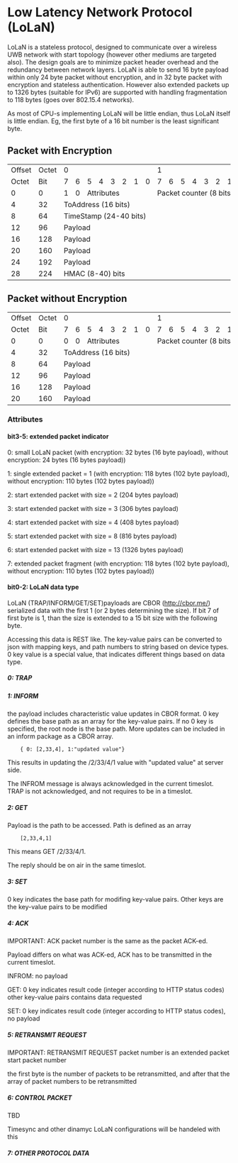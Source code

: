 #  Low Latency Network Protocol (LoLaN)

LoLaN is a stateless protocol, designed to communicate over a wireless UWB network with start topology (however other mediums are targeted also). The design goals are to minimize packet header overhead and the redundancy between network layers.
LoLaN is able to send 16 byte payload within only 24 byte packet without encryption, and in 32 byte packet with encryption and stateless authentication. However also extended packets up to 1326 bytes (suitable for IPv6) are supported with handling fragmentation to 118 bytes (goes over 802.15.4 networks). 

As most of CPU-s implementing LoLaN will be little endian, thus LoLaN itself is little endian. Eg, the first byte of a 16 bit number is the least significant byte.

## Packet with Encryption

<table>
  <tr>
    <td>Offset</td>
    <td>Octet</td>
    <td colspan="8">0</td>
    <td colspan="8">1</td>
    <td colspan="8">2</td>
    <td colspan="8">3</td>
  </tr>
  <tr>
    <td>Octet</td>
    <td>Bit</td>
    <td>7</td><td>6</td><td>5</td><td>4</td><td>3</td><td>2</td><td>1</td><td>0</td>
    <td>7</td><td>6</td><td>5</td><td>4</td><td>3</td><td>2</td><td>1</td><td>0</td>
    <td>7</td><td>6</td><td>5</td><td>4</td><td>3</td><td>2</td><td>1</td><td>0</td>
    <td>7</td><td>6</td><td>5</td><td>4</td><td>3</td><td>2</td><td>1</td><td>0</td>
  </tr>
  <tr>
    <td>0</td>
    <td>0</td>
    <td>1</td>
    <td>0</td>
    <td colspan="6">Attributes</td>
    <td colspan="8">Packet counter (8 bits)</td>
    <td colspan="16">FromAddress (16 bits)</td>
  </tr>
  <tr>
    <td>4</td>
    <td>32</td>
    <td colspan="16">ToAddress (16 bits)</td>
    <td colspan="16">TimeStamp (0-23 bits)</td>
  </tr>
  <tr>
    <td>8</td>
    <td>64</td>
    <td colspan="24">TimeStamp (24-40 bits)</td>
    <td colspan="8">Payload</td>
  </tr>
  <tr>
    <td>12</td>
    <td>96</td>
    <td colspan="32">Payload</td>
  </tr>
  <tr>
    <td>16</td>
    <td>128</td>
    <td colspan="32">Payload</td>
  </tr>
  <tr>
    <td>20</td>
    <td>160</td>
    <td colspan="32">Payload</td>
  </tr>
  <tr>
    <td>24</td>
    <td>192</td>
    <td colspan="24">Payload</td>
    <td colspan="16">HMAC (0-7) bits</td>
  </tr>
  <tr>
    <td>28</td>
    <td>224</td>
    <td colspan="32">HMAC (8-40) bits</td>
  </tr>
</table>


## Packet without Encryption

<table>
  <tr>
    <td>Offset</td>
    <td>Octet</td>
    <td colspan="8">0</td>
    <td colspan="8">1</td>
    <td colspan="8">2</td>
    <td colspan="8">3</td>
  </tr>
  <tr>
    <td>Octet</td>
    <td>Bit</td>
    <td>7</td><td>6</td><td>5</td><td>4</td><td>3</td><td>2</td><td>1</td><td>0</td>
    <td>7</td><td>6</td><td>5</td><td>4</td><td>3</td><td>2</td><td>1</td><td>0</td>
    <td>7</td><td>6</td><td>5</td><td>4</td><td>3</td><td>2</td><td>1</td><td>0</td>
    <td>7</td><td>6</td><td>5</td><td>4</td><td>3</td><td>2</td><td>1</td><td>0</td>
  </tr>
  <tr>
    <td>0</td>
    <td>0</td>
    <td>0</td>
    <td>0</td>
    <td colspan="6">Attributes</td>
    <td colspan="8">Packet counter (8 bits)</td>
    <td colspan="16">FromAddress (16 bits)</td>
  </tr>
  <tr>
    <td>4</td>
    <td>32</td>
    <td colspan="16">ToAddress (16 bits)</td>
    <td colspan="16">Payload</td>
  </tr>
  <tr>
    <td>8</td>
    <td>64</td>
    <td colspan="32">Payload</td>
  </tr>
  <tr>
    <td>12</td>
    <td>96</td>
    <td colspan="32">Payload</td>
  </tr>
  <tr>
    <td>16</td>
    <td>128</td>
    <td colspan="32">Payload</td>
  </tr>
  <tr>
    <td>20</td>
    <td>160</td>
    <td colspan="16">Payload</td>
    <td colspan="16">CRC16</td>
  </tr>
</table>

### Attributes
#### __bit3-5__: extended packet indicator

0: small LoLaN packet (with encryption: 32 bytes (16 byte payload), without encryption: 24 bytes (16 bytes payload))

1: single extended packet = 1 (with encryption: 118 bytes (102 byte payload), without encryption: 110 bytes (102 bytes payload))

2: start extended packet with size = 2 (204 bytes payload)

3: start extended packet with size = 3 (306 bytes payload)

4: start extended packet with size = 4 (408 bytes payload)

5: start extended packet with size = 8 (816 bytes payload)

6: start extended packet with size = 13 (1326 bytes payload)

7: extended packet fragment (with encryption: 118 bytes (102 byte payload), without encryption: 110 bytes (102 bytes payload))

#### __bit0-2__: LoLaN data type

LoLaN (TRAP/INFORM/GET/SET)payloads are CBOR (http://cbor.me/) serialized data with the first 1 (or 2 bytes determining the size). 
If bit 7 of first byte is 1, than the size is extended to a 15 bit size with the following byte.

Accessing this data is REST like.
The key-value pairs can be converted to json with mapping keys, and path numbers to string based on device types.
0 key value is a special value, that indicates different things based on data type.

##### 0: TRAP
##### 1: INFORM
the payload includes characteristic value updates in CBOR format.
0 key defines the base path as an array for the key-value pairs. If no 0 key is specified, the root node is the base path. More updates can be included in an inform package as a CBOR array.

```language-json
	{ 0: [2,33,4], 1:"updated value"}
```

This results in updating the /2/33/4/1 value with "updated value" at server side. 

The INFROM message is always acknowledged in the current timeslot.
TRAP is not acknowledged, and not requires to be in a timeslot.

##### 2: GET

Payload is the path to be accessed. Path is defined as an array

```language-json
	[2,33,4,1]
```

This means GET /2/33/4/1.

The reply should be on air in the same timeslot.

##### 3: SET

0 key indicates the base path for modifing key-value pairs.
Other keys are the key-value pairs to be modified 

##### 4: ACK

IMPORTANT: ACK packet number is the same as the packet ACK-ed.

Payload differs on what was ACK-ed, ACK has to be transmitted in the current timeslot.

INFROM: no payload

GET: 0 key indicates result code (integer according to HTTP status codes) other key-value pairs contains data requested

SET: 0 key indicates result code (integer according to HTTP status codes), no payload

##### 5: RETRANSMIT REQUEST

IMPORTANT: RETRANSMIT REQUEST packet number is an extended packet start packet number

the first byte is the number of packets to be retransmitted, and after that the array of packet numbers to be retransmitted

##### 6: CONTROL PACKET

TBD

Timesync and other dinamyc LoLaN configurations will be handeled with this

##### 7: OTHER PROTOCOL DATA

